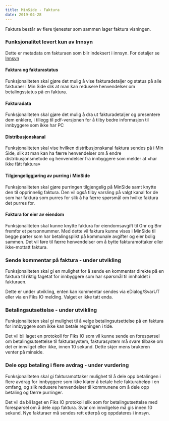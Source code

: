 ```yaml
---
title: MinSide - Faktura
date: 2019-04-28
---
```


Faktura består av flere tjenester som sammen lager faktura visningen.

### Funksjonalitet levert kun av Innsyn
Dette er metadata om fakturaen som blir indeksert i innsyn. For detaljer se  [Innsyn](/fiks-plattform/tjenester/innsyn/)

#### Faktura og fakturastatus 
Funksjonaliteten skal gjøre det mulig å vise fakturadetaljer og status på alle fakturaer i Min Side slik at man kan redusere henvendelser om betalingsstatus på en faktura. 


#### Fakturadata 
Funksjonaliteten skal gjøre det mulig å dra ut fakturadetaljer og presentere dem enklere, i tillegg til pdf-versjonen for å tilby bedre informasjon til innbyggere som ikke har PC 

#### Distribusjonskanal 
Funksjonaliteten skal vise hvilken distribusjonskanal faktura sendes på i Min Side, slik at man kan ha færre henvendelser om å endre distribusjonsmetode og henvendelser fra innbyggere som melder at «har ikke fått faktura» 

#### Tilgjengeliggjøring av purring i MinSide 
Funksjonaliteten skal gjøre purringen tilgjengelig på MinSide samt knytte den til opprinnelig faktura. Den vil også tilby varsling på valgt kanal for de som har faktura som purres for slik å ha færre spørsmål om hvilke faktura det purres for.

#### Faktura for eier av eiendom 
Funksjonaliteten skal kunne knytte faktura for eiendomsavgift til Gnr og Bnr fremfor et personnummer. Med dette vil faktura kunne vises i MinSide til begge parter som har betalingsplikt på kommunale avgifter og eier bolig sammen. Det vil føre til færre henvendelser om å bytte fakturamottaker eller ikke-mottatt faktura. 

### Sende kommentar på faktura - under utvikling 
Funksjonaliteten skal gi en mulighet for å sende en kommentar direkte på en faktura til riktig fagetat for innbyggere som har spørsmål til innholdet i fakturaen.

Dette er under utvikling, enten kan kommentar sendes via eDialog/SvarUT eller via en Fiks IO melding. Valget er ikke tatt enda.
 

### Betalingsutsettelse - under utvikling
Funksjonaliteten skal gi mulighet til å velge betalingsutsettelse på en faktura for innbyggere som ikke kan betale regningen i tide.

Det vil bli laget en protokoll for Fiks IO som vil kunne sende en forespørsel om betalingsutsettelse til fakturasystem, fakturasystem må svare tilbake om det er innvilget eller ikke, innen 10 sekund. Dette skjer mens brukeren venter på minside. 

### Dele opp betaling i flere avdrag - under vurdering

Funksjonaliteten skal gi fakturamottaker mulighet til å dele opp betalingen i flere avdrag for innbyggere som ikke klarer å betale hele fakturabeløp i en omfang, og slik redusere henvendelser til kommunene om å dele opp betaling og færre purringer.

Det vil da bli laget en Fiks IO protokoll slik som for betalingutsettelse med forespørsel om å dele opp faktura. Svar om innvilgelse må gis innen 10 sekund. Nye fakturaer må sendes rett etterpå og oppdateres i innsyn.  

